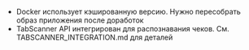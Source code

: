 - Docker использует кэшированную версию. Нужно пересобрать образ приложения после доработок
- TabScanner API интегрирован для распознавания чеков. См. TABSCANNER_INTEGRATION.md для деталей